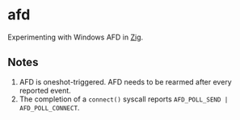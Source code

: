 # afd

Experimenting with Windows AFD in [Zig](https://ziglang.org).

## Notes

1. AFD is oneshot-triggered. AFD needs to be rearmed after every reported event.
2. The completion of a `connect()` syscall reports `AFD_POLL_SEND | AFD_POLL_CONNECT`.